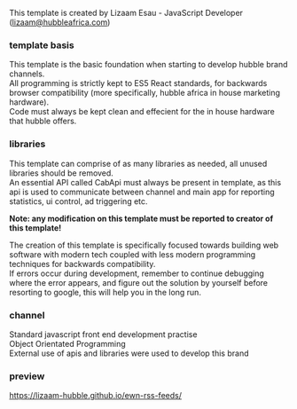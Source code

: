 This template is created by Lizaam Esau - JavaScript Developer (lizaam@hubbleafrica.com)

### template basis

This template is the basic foundation when starting to develop hubble brand channels.<br />
All programming is strictly kept to ES5 React standards, for backwards browser compatibility (more specifically, hubble africa in house marketing hardware).<br />
Code must always be kept clean and effecient for the in house hardware that hubble offers.

### libraries

This template can comprise of as many libraries as needed, all unused libraries should be removed.<br>
An essential API called CabApi must always be present in template, as this api is used to communicate between channel and main app for reporting statistics, ui control, ad triggering etc.


**Note: any modification on this template must be reported to creator of this template!**

The creation of this template is specifically focused towards building web software with modern tech coupled with less modern programming techniques for backwards compatibility.<br>
If errors occur during development, remember to continue debugging where the error appears, and figure out the solution by yourself before resorting to google, this will help you in the long run.

### channel
Standard javascript front end development practise <br>
Object Orientated Programming <br>
External use of apis and libraries were used to develop this brand

### preview
https://lizaam-hubble.github.io/ewn-rss-feeds/
